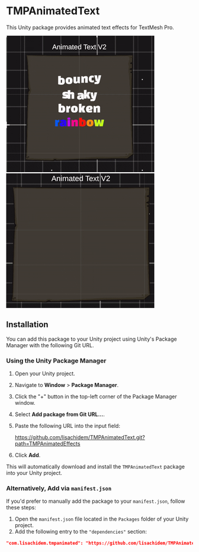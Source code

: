 # TMPAnimatedText

This Unity package provides animated text effects for TextMesh Pro.

![Feature Animation](assets/images/tmp_animated_1.gif)
![Feature Animation](assets/images/tmp_animated_2.gif)

## Installation

You can add this package to your Unity project using Unity's Package Manager with the following Git URL.

### Using the Unity Package Manager

1. Open your Unity project.
2. Navigate to **Window** > **Package Manager**.
3. Click the "+" button in the top-left corner of the Package Manager window.
4. Select **Add package from Git URL...**.
5. Paste the following URL into the input field:

   https://github.com/lisachidem/TMPAnimatedText.git?path=TMPAnimatedEffects
   
7. Click **Add**.

This will automatically download and install the `TMPAnimatedText` package into your Unity project.

### Alternatively, Add via `manifest.json`

If you'd prefer to manually add the package to your `manifest.json`, follow these steps:

1. Open the `manifest.json` file located in the `Packages` folder of your Unity project.
2. Add the following entry to the `"dependencies"` section:
```json
"com.lisachidem.tmpanimated": "https://github.com/lisachidem/TMPAnimatedText.git?path=TMPAnimatedEffects"
